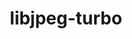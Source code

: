 ---
title: "libjpeg-turbo"
layout: cache
categories: [package, develop-2023-06-04]
meta: {"versions": ["2.1.5"], "compilers": ["gcc@=11.1.0", "gcc@=11.3.0", "gcc@=7.3.1", "gcc@=7.5.0"], "oss": ["amzn2", "ubuntu18.04", "ubuntu20.04", "ubuntu22.04"], "platforms": ["linux"], "targets": ["aarch64", "neoverse_n1", "ppc64le", "x86_64_v3"], "stacks": ["aws-isc", "aws-isc-aarch64", "data-vis-sdk", "e4s", "e4s-power", "ml-linux-x86_64-cpu", "ml-linux-x86_64-cuda", "ml-linux-x86_64-rocm", "radiuss", "root"], "num_specs": 8, "num_specs_by_stack": {"root": 8, "aws-isc-aarch64": 2, "aws-isc": 1, "radiuss": 1, "e4s-power": 1, "e4s": 1, "data-vis-sdk": 1, "ml-linux-x86_64-rocm": 1, "ml-linux-x86_64-cpu": 1, "ml-linux-x86_64-cuda": 1}}
spec_details: [{"hash": "2d4z57xhts22tqtgn2bo4rfxeogtcpoi", "compiler": "gcc@=7.3.1", "versions": ["2.1.5"], "os": "amzn2", "platform": "linux", "target": "aarch64", "variants": ["build_system=cmake", "build_type=Release", "generator=make", "~ipo", "~jpeg8", "+shared", "+static"], "stacks": ["root", "aws-isc-aarch64"], "size": "-", "tarball": "https://binaries.spack.io/releases/develop-2023-06-04/build_cache/linux-amzn2-aarch64/gcc-7.3.1/libjpeg-turbo-2.1.5/linux-amzn2-aarch64-gcc-7.3.1-libjpeg-turbo-2.1.5-2d4z57xhts22tqtgn2bo4rfxeogtcpoi.spack"}, {"hash": "pr6wawe6nkfjmrycevn2ymxdin3e7yjb", "compiler": "gcc@=7.3.1", "versions": ["2.1.5"], "os": "amzn2", "platform": "linux", "target": "neoverse_n1", "variants": ["build_system=cmake", "build_type=Release", "generator=make", "~ipo", "~jpeg8", "+shared", "+static"], "stacks": ["root", "aws-isc-aarch64"], "size": "-", "tarball": "https://binaries.spack.io/releases/develop-2023-06-04/build_cache/linux-amzn2-neoverse_n1/gcc-7.3.1/libjpeg-turbo-2.1.5/linux-amzn2-neoverse_n1-gcc-7.3.1-libjpeg-turbo-2.1.5-pr6wawe6nkfjmrycevn2ymxdin3e7yjb.spack"}, {"hash": "pkbav2dmcekhbwvzy332iueahqskuard", "compiler": "gcc@=7.3.1", "versions": ["2.1.5"], "os": "amzn2", "platform": "linux", "target": "x86_64_v3", "variants": ["build_system=cmake", "build_type=Release", "generator=make", "~ipo", "~jpeg8", "+shared", "+static"], "stacks": ["root", "aws-isc"], "size": "-", "tarball": "https://binaries.spack.io/releases/develop-2023-06-04/build_cache/linux-amzn2-x86_64_v3/gcc-7.3.1/libjpeg-turbo-2.1.5/linux-amzn2-x86_64_v3-gcc-7.3.1-libjpeg-turbo-2.1.5-pkbav2dmcekhbwvzy332iueahqskuard.spack"}, {"hash": "xu2cifft2qfoixgrdqthb5unjk2d5iw7", "compiler": "gcc@=7.5.0", "versions": ["2.1.5"], "os": "ubuntu18.04", "platform": "linux", "target": "x86_64_v3", "variants": ["build_system=cmake", "build_type=Release", "generator=make", "~ipo", "~jpeg8", "+shared", "+static"], "stacks": ["radiuss", "root"], "size": "-", "tarball": "https://binaries.spack.io/releases/develop-2023-06-04/build_cache/linux-ubuntu18.04-x86_64_v3/gcc-7.5.0/libjpeg-turbo-2.1.5/linux-ubuntu18.04-x86_64_v3-gcc-7.5.0-libjpeg-turbo-2.1.5-xu2cifft2qfoixgrdqthb5unjk2d5iw7.spack"}, {"hash": "cv6fgv44f5jzjz4dw3xvrqg3pjcnn6vu", "compiler": "gcc@=11.1.0", "versions": ["2.1.5"], "os": "ubuntu20.04", "platform": "linux", "target": "ppc64le", "variants": ["build_system=cmake", "build_type=Release", "generator=make", "~ipo", "~jpeg8", "+shared", "+static"], "stacks": ["e4s-power", "root"], "size": "-", "tarball": "https://binaries.spack.io/releases/develop-2023-06-04/build_cache/linux-ubuntu20.04-ppc64le/gcc-11.1.0/libjpeg-turbo-2.1.5/linux-ubuntu20.04-ppc64le-gcc-11.1.0-libjpeg-turbo-2.1.5-cv6fgv44f5jzjz4dw3xvrqg3pjcnn6vu.spack"}, {"hash": "ylgvjncdngbd3yobjxhbtvb53ck6uohm", "compiler": "gcc@=11.1.0", "versions": ["2.1.5"], "os": "ubuntu20.04", "platform": "linux", "target": "x86_64_v3", "variants": ["build_system=cmake", "build_type=Release", "generator=make", "~ipo", "~jpeg8", "+shared", "+static"], "stacks": ["e4s", "root"], "size": "-", "tarball": "https://binaries.spack.io/releases/develop-2023-06-04/build_cache/linux-ubuntu20.04-x86_64_v3/gcc-11.1.0/libjpeg-turbo-2.1.5/linux-ubuntu20.04-x86_64_v3-gcc-11.1.0-libjpeg-turbo-2.1.5-ylgvjncdngbd3yobjxhbtvb53ck6uohm.spack"}, {"hash": "pksybcsdjwmgziyf7e66sttp5uuxpzyj", "compiler": "gcc@=11.1.0", "versions": ["2.1.5"], "os": "ubuntu20.04", "platform": "linux", "target": "x86_64_v3", "variants": ["build_system=cmake", "build_type=Release", "generator=make", "~ipo", "~jpeg8", "+shared", "+static"], "stacks": ["root", "data-vis-sdk"], "size": "-", "tarball": "https://binaries.spack.io/releases/develop-2023-06-04/build_cache/linux-ubuntu20.04-x86_64_v3/gcc-11.1.0/libjpeg-turbo-2.1.5/linux-ubuntu20.04-x86_64_v3-gcc-11.1.0-libjpeg-turbo-2.1.5-pksybcsdjwmgziyf7e66sttp5uuxpzyj.spack"}, {"hash": "bcxubrw6ebakgccbgwunslm2pcjacrfa", "compiler": "gcc@=11.3.0", "versions": ["2.1.5"], "os": "ubuntu22.04", "platform": "linux", "target": "x86_64_v3", "variants": ["build_system=cmake", "build_type=Release", "generator=make", "~ipo", "~jpeg8", "+shared", "+static"], "stacks": ["ml-linux-x86_64-rocm", "ml-linux-x86_64-cpu", "ml-linux-x86_64-cuda", "root"], "size": "-", "tarball": "https://binaries.spack.io/releases/develop-2023-06-04/build_cache/linux-ubuntu22.04-x86_64_v3/gcc-11.3.0/libjpeg-turbo-2.1.5/linux-ubuntu22.04-x86_64_v3-gcc-11.3.0-libjpeg-turbo-2.1.5-bcxubrw6ebakgccbgwunslm2pcjacrfa.spack"}]
---